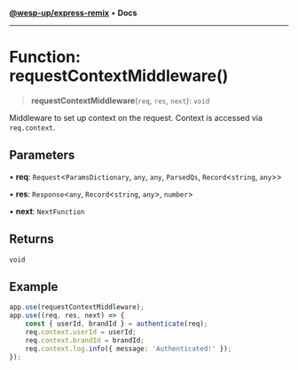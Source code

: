 [**@wesp-up/express-remix**](../README.md) • **Docs**

***

# Function: requestContextMiddleware()

> **requestContextMiddleware**(`req`, `res`, `next`): `void`

Middleware to set up context on the request. Context is accessed via
`req.context`.

## Parameters

• **req**: `Request`\<`ParamsDictionary`, `any`, `any`, `ParsedQs`, `Record`\<`string`, `any`\>\>

• **res**: `Response`\<`any`, `Record`\<`string`, `any`\>, `number`\>

• **next**: `NextFunction`

## Returns

`void`

## Example

```typescript
app.use(requestContextMiddleware);
app.use((req, res, next) => {
    const { userId, brandId } = authenticate(req);
    req.context.userId = userId;
    req.context.brandId = brandId;
    req.context.log.info({ message: 'Authenticated!' });
});
```
